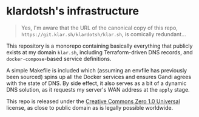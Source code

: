 # klardotsh's infrastructure

> Yes, I'm aware that the URL of the canonical copy of this repo,
> `https://git.klar.sh/klardotsh/klar.sh`, is comically redundant...

This repository is a monorepo containing basically everything that publicly
exists at my domain `klar.sh`, including Terraform-driven DNS records, and
`docker-compose`-based service definitions.

A simple Makefile is included which (assuming an envfile has previously been
sourced) spins up all the Docker services and ensures Gandi agrees with the
state of DNS. By side effect, it also serves as a bit of a dynamic DNS solution,
as it requests my server's WAN address at the `apply` stage.

This repo is released under the [Creative Commons Zero 1.0
Universal](https://creativecommons.org/publicdomain/zero/1.0/) license, as close
to public domain as is legally possible worldwide.
